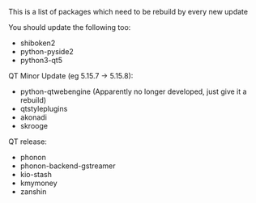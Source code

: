 This is a list of packages which need to be rebuild by every new update

You should update the following too:
* shiboken2
* python-pyside2
* python3-qt5

QT Minor Update (eg 5.15.7 -> 5.15.8):
* python-qtwebengine (Apparently no longer developed, just give it a rebuild)
* qtstyleplugins
* akonadi
* skrooge
<!-- * hedgewars -->
<!-- * liteide -->
<!-- * dnscrypt-proxy-gui -->
<!-- * qt5ct -->
<!-- * eqonomize -->
<!-- * python-pyotherside -->

QT release: 

* phonon
* phonon-backend-gstreamer
* kio-stash
* kmymoney
* zanshin
